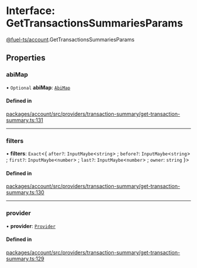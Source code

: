 # Interface: GetTransactionsSummariesParams

[@fuel-ts/account](/api/Account/index.md).GetTransactionsSummariesParams

## Properties

### abiMap

• `Optional` **abiMap**: [`AbiMap`](/api/Account/index.md#abimap)

#### Defined in

[packages/account/src/providers/transaction-summary/get-transaction-summary.ts:131](https://github.com/FuelLabs/fuels-ts/blob/2be8967b/packages/account/src/providers/transaction-summary/get-transaction-summary.ts#L131)

___

### filters

• **filters**: `Exact`&lt;{ `after?`: `InputMaybe`&lt;`string`\> ; `before?`: `InputMaybe`&lt;`string`\> ; `first?`: `InputMaybe`&lt;`number`\> ; `last?`: `InputMaybe`&lt;`number`\> ; `owner`: `string`  }\>

#### Defined in

[packages/account/src/providers/transaction-summary/get-transaction-summary.ts:130](https://github.com/FuelLabs/fuels-ts/blob/2be8967b/packages/account/src/providers/transaction-summary/get-transaction-summary.ts#L130)

___

### provider

• **provider**: [`Provider`](/api/Account/Provider.md)

#### Defined in

[packages/account/src/providers/transaction-summary/get-transaction-summary.ts:129](https://github.com/FuelLabs/fuels-ts/blob/2be8967b/packages/account/src/providers/transaction-summary/get-transaction-summary.ts#L129)
